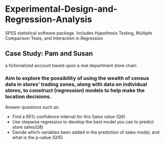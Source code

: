 # Experimental-Design-and-Regression-Analysis
SPSS statistical software package. Includes Hypothesis Testing, Multiple Comparison Tests, and Interaction in Regression

## Case Study: Pam and Susan
a fictionalized account based upon a real department store chain

### Aim to explore the possibility of using the wealth of census data in stores’ trading zones, along with data on individual stores, to construct (regression) models to help make the location decisions.
 
Answer questions such as:
- Find a 95% confidence interval for this Sales value (Q6) 
- Use stepwise regression to develop the best model you can to predict store sales(Q8) 
- Decide which variables been added in the prediction of sales model, and what is the p-value (Q15)





